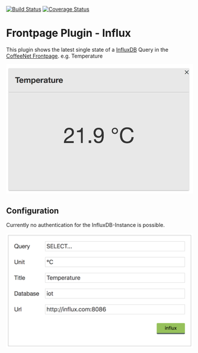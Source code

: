 [![Build Status](https://travis-ci.org/coffeenet/coffeenet-frontpage-plugin-influx.svg?branch=master)](https://travis-ci.org/coffeenet/coffeenet-frontpage-plugin-influx)
[![Coverage Status](https://coveralls.io/repos/github/coffeenet/coffeenet-frontpage-plugin-influx/badge.svg?branch=master)](https://coveralls.io/github/coffeenet/coffeenet-frontpage-plugin-influx?branch=master)

# Frontpage Plugin - Influx

This plugin shows the latest single state of a [InfluxDB](https://docs.influxdata.com/influxdb/v1.5/) Query in the [CoffeeNet Frontpage](https://github.com/coffeenet/coffeenet-frontpage). e.g. 
Temperature

![Temperature](img/temperature.png)

## Configuration

Currently no authentication for the InfluxDB-Instance is possible. 

![Configuration](img/config.png)